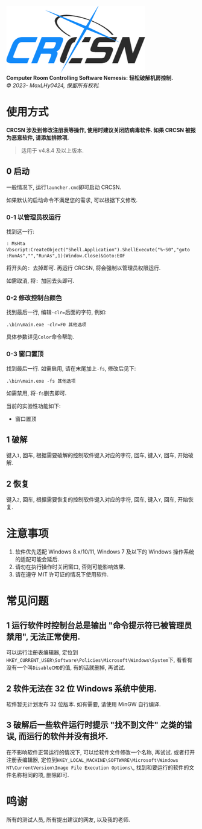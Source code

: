 ![logo](logo.png)\
**Computer Room Controlling Software Nemesis: 轻松破解机房控制.**\
*©️ 2023- MaxLHy0424, 保留所有权利.*

# 使用方式

**CRCSN 涉及到修改注册表等操作, 使用时建议关闭防病毒软件. 如果 CRCSN 被报为恶意软件, 请添加排除项.**

> 适用于 v4.8.4 及以上版本.

## 0 启动

一般情况下, 运行`launcher.cmd`即可启动 CRCSN.

如果默认的启动命令不满足您的需求, 可以根据下文修改.

### 0-1 以管理员权运行

找到这一行:

````Cmd
: MsHta Vbscript:CreateObject("Shell.Application").ShellExecute("%~S0","goto :RunAs","","RunAs",1)(Window.Close)&Goto:EOF
````

将开头的`: `去掉即可. 再运行 CRCSN, 将会强制以管理员权限运行. 

如需取消, 将`: `加回去头即可.

### 0-2 修改控制台颜色

找到最后一行, 编辑`-clr=`后面的字符, 例如:

````Cmd
.\bin\main.exe -clr=F0 其他选项
````

具体参数详见`Color`命令帮助.

### 0-3 窗口置顶

找到最后一行. 如需启用, 请在末尾加上`-fs`, 修改后见下:

````Cmd
.\bin\main.exe -fs 其他选项
````

如需禁用, 将`-fs`删去即可.

当前的实验性功能如下:

- 窗口置顶

## 1 破解

键入`1`, 回车, 根据需要破解的控制软件键入对应的字符, 回车, 键入`Y`, 回车, 开始破解.

## 2 恢复

键入`2`, 回车, 根据需要恢复的控制软件键入对应的字符, 回车, 键入`Y`, 回车, 开始恢复.

# 注意事项

1. 软件优先适配 Windows 8.x/10/11, Windows 7 及以下的 Windows 操作系统的适配可能会延后.
2. 请勿在执行操作时关闭窗口, 否则可能影响效果.
3. 请在遵守 MIT 许可证的情况下使用软件.

# 常见问题

## 1 运行软件时控制台总是输出 "命令提示符已被管理员禁用", 无法正常使用.

可以运行注册表编辑器, 定位到`HKEY_CURRENT_USER\Software\Policies\Microsoft\Windows\System`下, 看看有没有一个叫`DisableCMD`的值, 有的话就删掉, 再试试.

## 2 软件无法在 32 位 Windows 系统中使用.

软件暂无计划发布 32 位版本. 如有需要, 请使用 MinGW 自行编译.

## 3 破解后一些软件运行时提示 "找不到文件" 之类的错误, 而运行的软件并没有损坏.

在不影响软件正常运行的情况下, 可以给软件文件修改一个名称, 再试试. 或者打开注册表编辑器, 定位到`HKEY_LOCAL_MACHINE\SOFTWARE\Microsoft\Windows NT\CurrentVersion\Image File Execution Options\`, 找到和要运行的软件的文件名称相同的项, 删除即可.

# 鸣谢

所有的测试人员, 所有提出建议的网友, 以及我的老师.